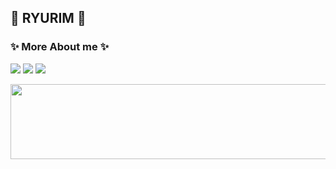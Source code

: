 ## 🔮 RYURIM 🔮



### ✨ More About me ✨ 
<p float="left">
<a href="https://www.instagram.com/ryu_ri_m/?hl=ko"><img src="https://img.shields.io/badge/Instagram-E4405F?style=flat-square&logo=Instagram&logoColor=white" /></a>
<a href="mailto:dbfla5036@gmail.com"><img src="https://img.shields.io/badge/gmail-EA4335?style=flat-square&logo=gmail&logoColor=white" /></a>
<a href="https://velog.io/@ryurim0109"><img src="https://img.shields.io/badge/velog-20C997?style=flat-square&logo=velog&logoColor=white" /></a> 
</p>


<a href="https://github.com/devxb/gitanimals">
  <img
    src="https://render.gitanimals.org/lines/ryurim0109?pet-id=646221168266958919"
    width="600"
    height="120"
  />
</a>
  


